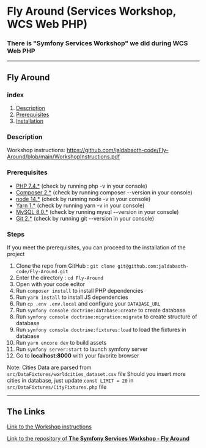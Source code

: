 <h1>Fly Around (Services Workshop, WCS Web PHP)</h1>

### There is "Symfony Services Workshop" we did during WCS Web PHP


---

## Fly Around

### index

1. [Description](#Description)
2. [Prerequisites](#Prerequisites)
4. [Installation](#Installation)

### Description

Workshop instructions: https://github.com/jaldabaoth-code/Fly-Around/blob/main/WorkshopInstructions.pdf

### Prerequisites

* [PHP 7.4.*](https://www.php.net/releases/7_4_0.php) (check by running php -v in your console)
* [Composer 2.*](https://getcomposer.org/) (check by running composer --version in your console)
* [node 14.*](https://nodejs.org/en/) (check by running node -v in your console)
* [Yarn 1.*](https://yarnpkg.com/) (check by running yarn -v in your console)
* [MySQL 8.0.*](https://www.mysql.com/fr/) (check by running mysql --version in your console)
* [Git 2.*](https://git-scm.com/) (check by running git --version in your console)

### Steps

If you meet the prerequisites, you can proceed to the installation of the project 

1. Clone the repo from GitHub : `git clone git@github.com:jaldabaoth-code/Fly-Around.git`
2. Enter the directory : `cd Fly-Around`
3. Open with your code editor
4. Run `composer install` to install PHP dependencies
5. Run `yarn install` to install JS dependencies
6. Run `cp .env .env.local` and configure your `DATABASE_URL`
7. Run `symfony console doctrine:database:create` to create database
8. Run `symfony console doctrine:migration:migrate` to create structure of database
9. Run `symfony console doctrine:fixtures:load` to load the fixtures in database
10. Run `yarn encore dev` to build assets
11. Run `symfony server:start` to launch symfony server
12. Go to <b>localhost:8000</b> with your favorite browser

Note: Cities Data are parsed from `src/DataFixtures/worldcities_dataset.csv` file
Should you insert more cities in database, just update `const LIMIT = 20` in `src/DataFixtures/CityFixtures.php` file

---

## The Links

<a href="https://wildcodeschool.github.io/workshop-php-symfony-services/">Link to the Workshop instructions</a>

<a href="https://github.com/WildCodeSchool/php-orleans-202103-worksop-symfony-services">Link to the repository of <b>The Symfony Services Workshop - Fly Around</b></a>
